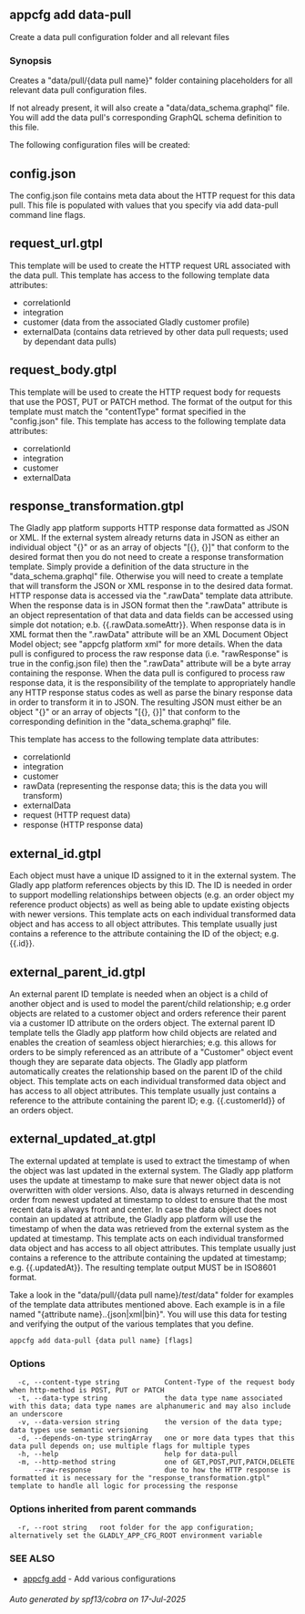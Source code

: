 ## appcfg add data-pull

Create a data pull configuration folder and all relevant files

### Synopsis

Creates a "data/pull/{data pull name}" folder containing placeholders for all relevant 
data pull configuration files.

If not already present, it will also create a "data/data_schema.graphql" file. You will
add the data pull's corresponding GraphQL schema definition to this file.

The following configuration files will be created:

config.json
-----------
The config.json file contains meta data about the HTTP request for this data pull. This
file is populated with values that you specify via add data-pull command line flags.

request_url.gtpl
----------------
This template will be used to create the HTTP request URL associated with the
data pull. This template has access to the following template data attributes:
- correlationId
- integration
- customer (data from the associated Gladly customer profile)
- externalData (contains data retrieved by other data pull requests; used by dependant data pulls)

request_body.gtpl
-----------------
This template will be used to create the HTTP request body for requests that
use the POST, PUT or PATCH method. The format of the output for this template
must match the "contentType" format specified in the "config.json" file. This
template has access to the following template data attributes:
- correlationId
- integration
- customer
- externalData
 
response_transformation.gtpl
----------------------------
The Gladly app platform supports HTTP response data formatted as JSON or XML. If
the external system already returns data in JSON as either an individual
object "{}" or as an array of objects "[{}, {}]" that conform to the desired
format then you do not need to create a response transformation template.
Simply provide a definition of the data structure in the "data_schema.graphql"
file. Otherwise you will need to create a template that will transform the JSON
or XML response in to the desired data format. HTTP response data is accessed
via the ".rawData" template data attribute. When the response data is in JSON
format then the ".rawData" attribute is an object representation of that data
and data fields can be accessed using simple dot notation; e.b. {{.rawData.someAttr}}.
When response data is in XML format then the ".rawData" attribute will be an
XML Document Object Model object; see "appcfg platform xml" for more details.
When the data pull is configured to process the raw response data (i.e. "rawResponse"
is true in the config.json file) then the ".rawData" attribute will be a
byte array containing the response. When the data pull is configured to process
raw response data, it is the responsibility of the template to appropriately
handle any HTTP response status codes as well as parse the binary response data
in order to transform it in to JSON. The resulting JSON must either be an object
"{}" or an array of objects "[{}, {}]" that conform to the corresponding
definition in the "data_schema.graphql" file.

This template has access to the following template data attributes:
- correlationId
- integration
- customer
- rawData (representing the response data; this is the data you will transform)
- externalData
- request (HTTP request data)
- response (HTTP response data)

external_id.gtpl
----------------
Each object must have a unique ID assigned to it in the external system. The
Gladly app platform references objects by this ID. The ID is needed in order
to support modelling relationships between objects (e.g. an order object my
reference product objects) as well as being able to update existing objects
with newer versions. This template acts on each individual transformed data
object and has access to all object attributes. This template usually just
contains a reference to the attribute containing the ID of the object;
e.g. {{.id}}.

external_parent_id.gtpl
-----------------------
An external parent ID template is needed when an object is a child of another
object and is used to model the parent/child relationship; e.g order objects
are related to a customer object and orders reference their parent via a
customer ID attribute on the orders object. The external parent ID template tells
the Gladly app platform how child objects are related and enables the creation
of seamless object hierarchies; e.g. this allows for orders to be simply
referenced as an attribute of a "Customer" object event though they are separate
data objects. The Gladly app platform automatically creates the relationship
based on the parent ID of the child object. This template acts on each individual
transformed data object and has access to all object attributes. This template
usually just contains a reference to the attribute containing the parent ID;
e.g. {{.customerId}} of an orders object.

external_updated_at.gtpl
------------------------
The external updated at template is used to extract the timestamp of when
the object was last updated in the external system. The Gladly app platform
uses the update at timestamp to make sure that newer object data is not
overwritten with older versions. Also, data is always returned in descending
order from newest updated at timestamp to oldest to ensure that the most recent
data is always front and center. In case the data object does not contain
an updated at attribute, the Gladly app platform will use the timestamp of
when the data was retrieved from the external system as the updated at
timestamp. This template acts on each individual transformed data object and
has access to all object attributes. This template usually just contains
a reference to the attribute containing the updated at timestamp;
e.g. {{.updatedAt}}. The resulting template output MUST be in ISO8601 format.


Take a look in the "data/pull/{data pull name}/_test_/data" folder for examples
of the template data attributes mentioned above. Each example is in a file
named "{attribute name}..{json|xml|bin}". You will use this data for testing and verifying
the output of the various templates that you define.


```
appcfg add data-pull {data pull name} [flags]
```

### Options

```
  -c, --content-type string           Content-Type of the request body when http-method is POST, PUT or PATCH
  -t, --data-type string              the data type name associated with this data; data type names are alphanumeric and may also include an underscore
  -v, --data-version string           the version of the data type; data types use semantic versioning
  -d, --depends-on-type stringArray   one or more data types that this data pull depends on; use multiple flags for multiple types
  -h, --help                          help for data-pull
  -m, --http-method string            one of GET,POST,PUT,PATCH,DELETE
      --raw-response                  due to how the HTTP response is formatted it is necessary for the "response_transformation.gtpl" template to handle all logic for processing the response
```

### Options inherited from parent commands

```
  -r, --root string   root folder for the app configuration; alternatively set the GLADLY_APP_CFG_ROOT environment variable
```

### SEE ALSO

* [appcfg add](appcfg_add.md)	 - Add various configurations

###### Auto generated by spf13/cobra on 17-Jul-2025
